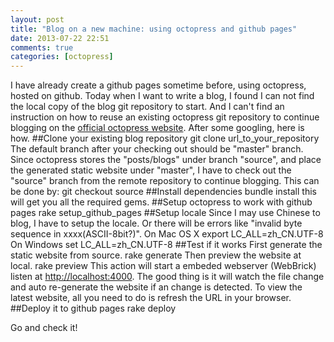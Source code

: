 ```yaml
---
layout: post
title: "Blog on a new machine: using octopress and github pages"
date: 2013-07-22 22:51
comments: true
categories: [octopress]
---
```

I have already create a github pages sometime before, using octopress,
hosted on github.
Today when I want to write a blog, I found I can not find the local
copy of the blog git repository to start. And I can't find an instruction on how
to reuse an existing octopress git repository to continue blogging on
the [official octopress website](http://octopress.org). After some
googling, here is how.
##Clone your existing blog repository
    git clone url_to_your_repository
The default branch after your checking out should be "master" branch.
Since octopress stores the "posts/blogs" under branch "source", and
place the generated static website under "master", I have to check out
the "source" branch from the remote repository to continue blogging.
This can be done by:
    git checkout source
##Install dependencies
    bundle install
this will get you all the required gems.
##Setup octopress to work with github pages
    rake setup_github_pages
##Setup locale
Since I may use Chinese to blog, I have to setup the locale. Or there
will be errors like "invalid byte sequence in xxxx(ASCII-8bit?)". 
On Mac OS X
    export LC_ALL=zh_CN.UTF-8 
On Windows
    set LC_ALL=zh_CN.UTF-8 
##Test if it works
First generate the static website from source.
    rake generate
Then preview the website at local.
    rake preview
This action will start a embeded webserver (WebBrick) listen at
[http://localhost:4000](http://localhost:4000).
The good thing is it will watch the file change and auto re-generate the
website if an change is detected. To view the latest website, all you
need to do is refresh the URL in your browser.
##Deploy it to github pages
    rake deploy

Go and check it!
